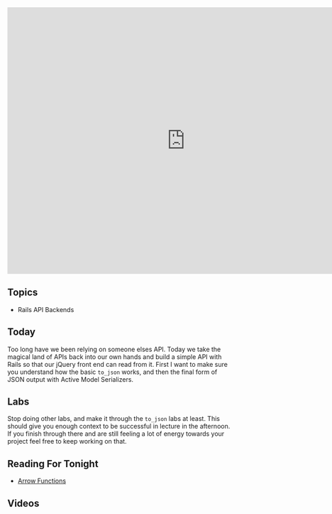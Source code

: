<iframe src="https://calendar.google.com/calendar/embed?src=flatironschool.com_olk0a79jrplg5tcd1ormoq6o5k%40group.calendar.google.com&ctz=America/New_York" style="border: 0" width="800" height="600" frameborder="0" scrolling="no"></iframe>

## Topics

 * Rails API Backends

## Today

Too long have we been relying on someone elses API. Today we take the magical land of APIs back into our own hands and build a simple API with Rails so that our jQuery front end can read from it. First I want to make sure you understand how the basic `to_json` works, and then the final form of JSON output with Active Model Serializers. 

## Labs

Stop doing other labs, and make it through the `to_json` labs at least. This should give you enough context to be successful in lecture in the afternoon. If you finish through there and are still feeling a lot of energy towards your project feel free to keep working on that. 

## Reading For Tonight

 * [Arrow Functions](https://www.sitepoint.com/es6-arrow-functions-new-fat-concise-syntax-javascript/)

## Videos


